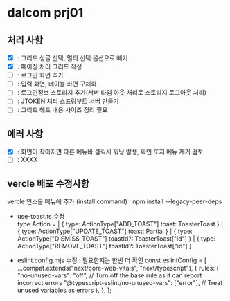 # dalcom prj01

## 처리 사항

- [x] : 그리드 싱글 선택, 멀티 선택 옵션으로 빼기
- [x] : 페이징 처리 그리드 작성
- [ ] : 로그인 화면 추가
- [ ] : 입력 화면, 테이블 화면 구체화
- [ ] : 로그인정보 스토리지 추가(서버 타임 아웃 처리로 스토리지 로그아웃 처리)
- [ ] : JTOKEN 처리 스프링부트 서버 만들기
- [ ] : 그리드 헤드 내용 사이즈 정리 필요 

## 에러 사항

- [x] : 화면이 작아지면 다른 메뉴바 클릭시 워닝 발생, 확인 또지 메뉴 제거 검토
- [ ] : XXXX

## vercle 배포 수정사항

vercle 인스톨 메뉴에 추가 (install command) : npm install --legacy-peer-deps

- use-toast.ts 수정  
  type Action =
  | {
  type: ActionType["ADD_TOAST"]
  toast: ToasterToast
  }
  | {
  type: ActionType["UPDATE_TOAST"]
  toast: Partial<ToasterToast>
  }
  | {
  type: ActionType["DISMISS_TOAST"]
  toastId?: ToasterToast["id"]
  }
  | {
  type: ActionType["REMOVE_TOAST"]
  toastId?: ToasterToast["id"]
  }

- eslint.config.mjs 수정 : 필요한지는 한번 더 확인
  const eslintConfig = [
  ...compat.extends("next/core-web-vitals", "next/typescript"),
  {
  rules: {
  "no-unused-vars": "off", // Turn off the base rule as it can report incorrect errors
  "@typescript-eslint/no-unused-vars": ["error"], // Treat unused variables as errors
  },
  },
  ];
